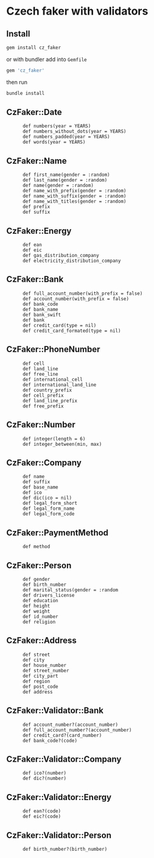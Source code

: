 # Czech faker with validators

## Install

```bash
gem install cz_faker
```

or with bundler add into `Gemfile`

```bash
gem 'cz_faker'
```

then run

```bash
bundle install
```


## CzFaker::Date

```
      def numbers(year = YEARS)
      def numbers_without_dots(year = YEARS)
      def numbers_padded(year = YEARS)
      def words(year = YEARS)
```

## CzFaker::Name

```
      def first_name(gender = :random)
      def last_name(gender = :random)
      def name(gender = :random)
      def name_with_prefix(gender = :random)
      def name_with_suffix(gender = :random)
      def name_with_titles(gender = :random)
      def prefix
      def suffix
```

## CzFaker::Energy

```
      def ean
      def eic
      def gas_distribution_company
      def electricity_distribution_company
```

## CzFaker::Bank

```
      def full_account_number(with_prefix = false)
      def account_number(with_prefix = false)
      def bank_code
      def bank_name
      def bank_swift
      def bank
      def credit_card(type = nil)
      def credit_card_formated(type = nil)
```      

## CzFaker::PhoneNumber

```
      def cell
      def land_line
      def free_line
      def international_cell
      def international_land_line
      def country_prefix
      def cell_prefix
      def land_line_prefix
      def free_prefix
```

## CzFaker::Number

```
      def integer(length = 6)
      def integer_between(min, max)
```

## CzFaker::Company

```
      def name
      def suffix
      def base_name
      def ico
      def dic(ico = nil)
      def legal_form_short
      def legal_form_name
      def legal_form_code
```

## CzFaker::PaymentMethod

```
      def method
```

## CzFaker::Person

```
      def gender
      def birth_number
      def marital_status(gender = :random
      def drivers_license
      def education
      def height
      def weight
      def id_number
      def religion
```

## CzFaker::Address

```
      def street
      def city
      def house_number
      def street_number
      def city_part
      def region
      def post_code
      def address
```      

## CzFaker::Validator::Bank

```
      def account_number?(account_number)
      def full_account_number?(account_number)
      def credit_card?(card_number)
      def bank_code?(code)
```


## CzFaker::Validator::Company

```
      def ico?(number)
      def dic?(number)
```

## CzFaker::Validator::Energy

```
      def ean?(code)
      def eic?(code)
```

## CzFaker::Validator::Person

```
      def birth_number?(birth_number)
```
